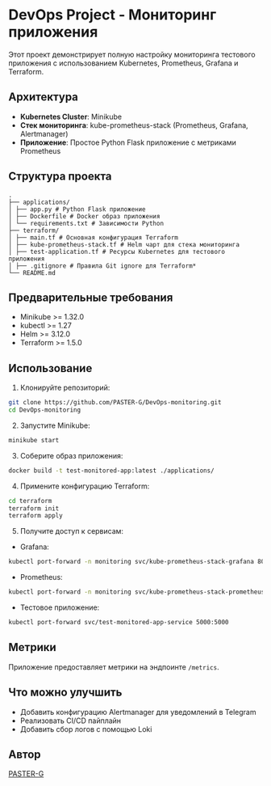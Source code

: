 # DevOps Project - Мониторинг приложения

Этот проект демонстрирует полную настройку мониторинга тестового приложения с использованием Kubernetes, Prometheus, Grafana и Terraform.

## Архитектура

- **Kubernetes Cluster**: Minikube
- **Стек мониторинга**: kube-prometheus-stack (Prometheus, Grafana, Alertmanager)
- **Приложение**: Простое Python Flask приложение с метриками Prometheus

## Структура проекта
```
.
├── applications/
│ ├── app.py # Python Flask приложение
│ ├── Dockerfile # Docker образ приложения
│ └── requirements.txt # Зависимости Python
├── terraform/
│ ├── main.tf # Основная конфигурация Terraform
│ ├── kube-prometheus-stack.tf # Helm чарт для стека мониторинга
│ ├── test-application.tf # Ресурсы Kubernetes для тестового приложения
│ ├── .gitignore # Правила Git ignore для Terraform*
└── README.md
```
## Предварительные требования

- Minikube >= 1.32.0
- kubectl >= 1.27
- Helm >= 3.12.0
- Terraform >= 1.5.0

## Использование
1. Клонируйте репозиторий:
```bash
git clone https://github.com/PASTER-G/DevOps-monitoring.git
cd DevOps-monitoring
```
2. Запустите Minikube: 
```bash
minikube start
```
3. Соберите образ приложения: 
```bash
docker build -t test-monitored-app:latest ./applications/
```
4. Примените конфигурацию Terraform:
```bash
cd terraform
terraform init
terraform apply
```
5. Получите доступ к сервисам:
- Grafana: 
```bash
kubectl port-forward -n monitoring svc/kube-prometheus-stack-grafana 8080:80
```
- Prometheus: 
```bash
kubectl port-forward -n monitoring svc/kube-prometheus-stack-prometheus 9090:9090
```
- Тестовое приложение: 
```bash
kubectl port-forward svc/test-monitored-app-service 5000:5000
```

## Метрики

Приложение предоставляет метрики на эндпоинте `/metrics`.

## Что можно улучшить

- Добавить конфигурацию Alertmanager для уведомлений в Telegram
- Реализовать CI/CD пайплайн
- Добавить сбор логов с помощью Loki

## Автор

[PASTER-G](https://github.com/PASTER-G)
